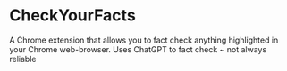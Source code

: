 # CheckYourFacts
A Chrome extension that allows you to fact check anything highlighted in your Chrome web-browser. Uses ChatGPT to fact check ~ not always reliable
